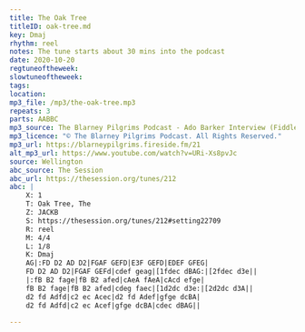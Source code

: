 ```yaml
---
title: The Oak Tree
titleID: oak-tree.md
key: Dmaj
rhythm: reel
notes: The tune starts about 30 mins into the podcast
date: 2020-10-20
regtuneoftheweek: 
slowtuneoftheweek: 
tags: 
location: 
mp3_file: /mp3/the-oak-tree.mp3
repeats: 3
parts: AABBC
mp3_source: The Blarney Pilgrims Podcast - Ado Barker Interview (Fiddle)
mp3_licence: "© The Blarney Pilgrims Podcast. All Rights Reserved." 
mp3_url: https://blarneypilgrims.fireside.fm/21
alt_mp3_url: https://www.youtube.com/watch?v=URi-Xs8pvJc
source: Wellington
abc_source: The Session
abc_url: https://thesession.org/tunes/212
abc: |
    X: 1
    T: Oak Tree, The
    Z: JACKB
    S: https://thesession.org/tunes/212#setting22709
    R: reel
    M: 4/4
    L: 1/8
    K: Dmaj
    AG|:FD D2 AD D2|FGAF GEFD|E3F GEFD|EDEF GFEG|
    FD D2 AD D2|FGAF GEFd|cdef geag|[1fdec dBAG:|[2fdec d3e||
    |:fB B2 fage|fB B2 afed|cAeA fAeA|cAcd efge|
    fB B2 fage|fB B2 afed|cdeg faec|[1d2dc d3e:|[2d2dc d3A||
    d2 fd Adfd|c2 ec Acec|d2 fd Adef|gfge dcBA|
    d2 fd Adfd|c2 ec Acef|gfge dcBA|cdec dBAG||

---
```


